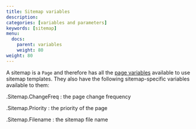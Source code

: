 ```yaml
---
title: Sitemap variables
description:
categories: [variables and parameters]
keywords: [sitemap]
menu:
  docs:
    parent: variables
    weight: 80
weight: 80
---
```


A sitemap is a `Page` and therefore has all the [page variables][pagevars] available to use sitemap templates. They also have the following sitemap-specific variables available to them:

.Sitemap.ChangeFreq
: the page change frequency

.Sitemap.Priority
: the priority of the page

.Sitemap.Filename
: the sitemap file name

[pagevars]: /variables/page/
